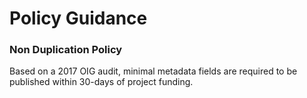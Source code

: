 # Policy Guidance

### Non Duplication Policy

Based on a 2017 OIG audit, minimal metadata fields are required to be published within 30-days of project funding. 

